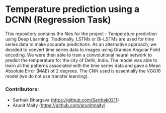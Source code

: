 # Temperature prediction using a DCNN (Regression Task)

This repository contains the files for the project - Temperature prediction using Deep Learning. Tradionally, LSTMs or Bi-LSTMs are used for time series data to make accurate predictions. As an alternative approach, we decided to convert time series data to images using Gramian Angular Field encoding. We were then able to train a convolutional neural network to predict the temperature for the city of Delhi, India. The model was able to learn all the patterns associated with the time series data and gave a Mean Absolute Error (MAE) of 2 degrees. The CNN used is essentially the VGG16 model (we do not use transfer learning).

### Contributors:
- Sarthak Bhargava (https://github.com/Sarthak0211)
- Arunit Maity (https://github.com/arunitmaity)
